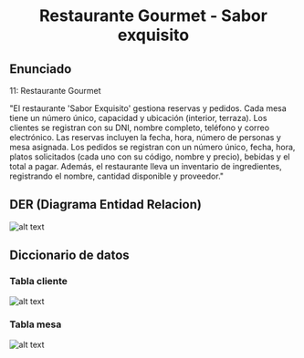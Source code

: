 <h1 align="center"><b>Restaurante Gourmet - Sabor exquisito </b></h1>

## Enunciado

11: Restaurante Gourmet

"El restaurante 'Sabor Exquisito' gestiona reservas y pedidos. Cada mesa tiene un número único, capacidad y ubicación (interior, terraza). Los clientes se registran con su DNI, nombre completo, teléfono y correo electrónico. Las reservas incluyen la fecha, hora, número de personas y mesa asignada. Los pedidos se registran con un número único, fecha, hora, platos solicitados (cada uno con su código, nombre y precio), bebidas y el total a pagar. Además, el restaurante lleva un inventario de ingredientes, registrando el nombre, cantidad disponible y proveedor."

## DER (Diagrama Entidad Relacion)
![alt text]({3971BF3B-FF94-4233-B37F-EA5BA83E788C}.png)

## Diccionario de datos

### Tabla cliente
![alt text]({43604539-098F-46E0-916A-52B67864C9F5}.png)

### Tabla mesa
![alt text]({DD84D411-893A-48B0-AE61-B17183E9A77B}.png)